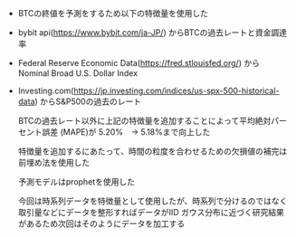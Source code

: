 - BTCの終値を予測をするため以下の特徴量を使用した
- bybit api(https://www.bybit.com/ja-JP/) からBTCの過去レートと資金調達率
- Federal Reserve Economic Data(https://fred.stlouisfed.org/) からNominal Broad U.S. Dollar Index
- Investing.com(https://jp.investing.com/indices/us-spx-500-historical-data) からS&P500の過去のレート

  BTCの過去レート以外に上記の特徴量を追加することによって平均絶対パーセント誤差 (MAPE)が 5.20%　→ 5.18%まで向上した
  
  特徴量を追加するにあたって、時間の粒度を合わせるための欠損値の補完は前埋め法を使用した
  
  予測モデルはprophetを使用した
  
  今回は時系列データを特徴量として使用したが、時系列で分けるのではなく取引量などにデータを整形すればデータがIID ガウス分布に近づく研究結果があるため次回はそのようにデータを加工する
